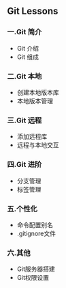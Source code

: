 ## Git Lessons
### 一.Git 简介
* Git 介绍
* Git 组成

### 二.Git 本地
* 创建本地版本库
* 本地版本管理

### 三.Git 远程
* 添加远程库
* 远程与本地交互

### 四.Git 进阶
* 分支管理
* 标签管理

### 五.个性化
* 命令配置别名
* .gitignore文件

### 六.其他
* Git服务器搭建
* Git权限设置


